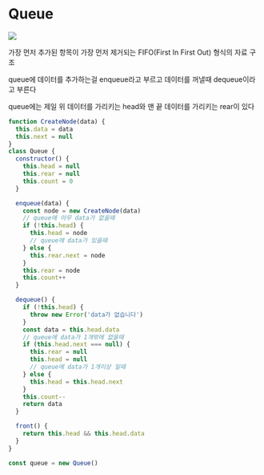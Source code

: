 # Queue

<img src="https://www.geeksforgeeks.org/wp-content/uploads/gq/2014/02/Queue.png"/>

가장 먼저 추가된 항목이 가장 먼저 제거되는 FIFO(First In First Out) 형식의 자료 구조

queue에 데이터를 추가하는걸 enqueue라고 부르고 데이터를 꺼낼때 dequeue이라고 부른다

queue에는 제일 위 데이터를 가리키는 head와 맨 끝 데이터를 가리키는 rear이 있다

```javascript
function CreateNode(data) {
  this.data = data
  this.next = null
}
class Queue {
  constructor() {
    this.head = null
    this.rear = null
    this.count = 0
  }

  enqueue(data) {
    const node = new CreateNode(data)
    // queue에 아무 data가 없을때
    if (!this.head) {
      this.head = node
      // queue에 data가 있을때
    } else {
      this.rear.next = node
    }
    this.rear = node
    this.count++
  }

  dequeue() {
    if (!this.head) {
      throw new Error('data가 없습니다')
    }
    const data = this.head.data
    // queue에 data가 1개밖에 없을때
    if (this.head.next === null) {
      this.rear = null
      this.head = null
      // queue에 data가 1개이상 일때
    } else {
      this.head = this.head.next
    }
    this.count--
    return data
  }

  front() {
    return this.head && this.head.data
  }
}

const queue = new Queue()
```
